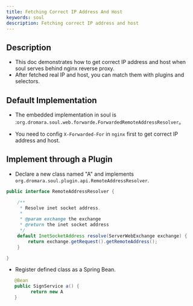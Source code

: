 ```yaml
---
title: Fetching Correct IP Address And Host
keywords: soul
description: Fetching correct IP address and host
---
```


## Description

* This doc demonstrates how to get correct IP address and host when soul serves behind nginx reverse proxy.
* After fetched real IP and host, you can match them with plugins and selectors.

## Default Implementation

*  The embedded implementation in soul is :`org.dromara.soul.web.forwarde.ForwardedRemoteAddressResolver`。

*  You need to config `X-Forwarded-For` in `nginx` first to get correct IP address and host.


## Implement through a Plugin

* Declare a new class named "A" and implements `org.dromara.soul.plugin.api.RemoteAddressResolver`.

```java
public interface RemoteAddressResolver {

    /**
     * Resolve inet socket address.
     *
     * @param exchange the exchange
     * @return the inet socket address
     */
    default InetSocketAddress resolve(ServerWebExchange exchange) {
        return exchange.getRequest().getRemoteAddress();
    }

}
```

* Register defined class as a Spring Bean.

```java
   @Bean
   public SignService a() {
         return new A
   }
```






